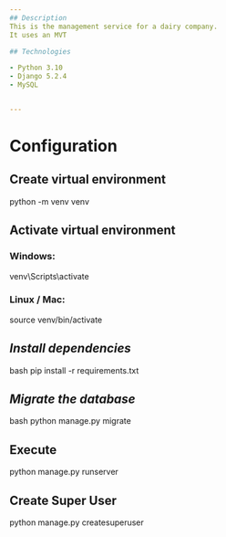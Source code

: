 ```yaml
---
## Description
This is the management service for a dairy company.
It uses an MVT

## Technologies

- Python 3.10
- Django 5.2.4
- MySQL


---
```


# Configuration



## Create virtual environment
python -m venv venv

## Activate virtual environment
### Windows:
venv\Scripts\activate
### Linux / Mac:
source venv/bin/activate

## *Install dependencies*

bash
pip install -r requirements.txt


## *Migrate the database*

bash
python manage.py migrate 

## Execute
python manage.py runserver

## Create Super User
python manage.py createsuperuser

